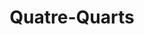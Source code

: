 ---
layout: recette
categories: [recettes]
hidden: true
lang: fr
sitemap: true
title: Quatre-Quarts
type: sucre
utensils:
  - saladier
  - batteur-elec
  - tamis
  - spatule-silicone
  - moule-cake
recettes:
  Nature: 
    ingredients:
      - nom: oeufs 
        qte: 3
      - nom: farine blanche
        qte: poids des oeufs
      - nom: beurre
        qte: poids des oeufs
      - nom: sucre glace
        qte: poids des oeufs
      - nom: levure chimique
        qte: 4
        unite: "% de la farine"
      - nom: vanille liquide
    etapes:
      - label: Préparation
        details:
        - Faire fondre le beurre 
        - Blanchir les oeufs, le sucre et la vanille au batteur électrique à vitesse maximale
        - Incorporer progressivement le beurre fondu à vitesse lente
        - Tamiser la farine et la levure sur la préparation
        - Incorporer à l'aide d'une spatule silicone
        - Beurrer et fariner un moule
        - Verser la préparation dans le moule
      - label: Cuisson
        emoji: 🔥
        details: 
          - Réserver la préparation au frais le temps que le four chauffe
          - Cuire entre 25 et 35 minutes à 180°C en chaleur tournante
          - Vérifier que le gâteau est cuit avec la pointe d'un couteau
  Amandes: 
    ingredients:
      - nom: oeufs 
        qte: 3
      - nom: farine blanche
        qte: 40% du poids des oeufs
      - nom: poudre d'amandes
        qte: 60% du poids des oeufs
      - nom: beurre
        qte: poids des oeufs
      - nom: sucre glace
        qte: poids des oeufs
      - nom: levure chimique
        qte: 4
        unite: "% de la farine"
    etapes:
      - label: Préparation
        details:
        - Faire fondre le beurre 
        - Blanchir les oeufs et le sucre au batteur électrique à vitesse maximale
        - Incorporer progressivement le beurre fondu à vitesse lente
        - Tamiser la farine, la poudre d'amandes et la levure sur la préparation
        - Incorporer à l'aide d'une spatule silicone
        - Beurrer et fariner un moule
        - Verser la préparation dans le moule
      - label: Cuisson
        emoji: 🔥
        details: 
          - Réserver la préparation au frais le temps que le four chauffe
          - Cuire entre 25 et 35 minutes à 180°C en chaleur tournante
          - Vérifier que le gâteau est cuit avec la pointe d'un couteau
  Citron Pavot: 
    utensils:
      - microplane
    ingredients:
      - nom: oeufs 
        qte: 3
      - nom: farine blanche
        qte: poids des oeufs
      - nom: beurre
        qte: poids des oeufs
      - nom: sucre glace
        qte: poids des oeufs
      - nom: levure chimique
        qte: 4
        unite: "% de la farine"
      - nom: graines de pavot
        qte: une cuillère à soupe
      - nom: citron
        qte: 1
    etapes:
      - label: Préparation
        details:
        - Zester le citron
        - Presser la moitié du citron
        - Faire fondre le beurre 
        - Mélanger le jus de citron avec le beurre
        - Blanchir les oeufs et le sucre au batteur électrique à vitesse maximale
        - Incorporer progressivement le beurre fondu à vitesse lente
        - Tamiser la farine et la levure sur la préparation
        - Ajouter les graines de pavot et les zestes du citron
        - Incorporer à l'aide d'une spatule silicone
        - Beurrer et fariner un moule
        - Verser la préparation dans le moule
      - label: Cuisson
        emoji: 🔥
        details: 
          - Réserver la préparation au frais le temps que le four chauffe
          - Cuire entre 25 et 35 minutes à 180°C en chaleur tournante
          - Vérifier que le gâteau est cuit avec la pointe d'un couteau
  Citron Framboise: 
    utensils:
      - microplane
    ingredients:
      - nom: oeufs 
        qte: 3
      - nom: farine blanche
        qte: poids des oeufs
      - nom: beurre
        qte: poids des oeufs
      - nom: sucre glace
        qte: poids des oeufs
      - nom: levure chimique
        qte: 4
        unite: "% de la farine"
      - nom: framboises
        qte: 150
        unite: gr
      - nom: citron
        qte: 1
    etapes:
      - label: Préparation
        details:
        - Zester le citron
        - Presser la moitié du citron
        - Faire fondre le beurre 
        - Mélanger le jus de citron avec le beurre
        - Blanchir les oeufs et le sucre au batteur électrique à vitesse maximale
        - Incorporer progressivement le beurre fondu à vitesse lente
        - Tamiser la farine et la levure sur la préparation
        - Ajouter les zestes du citron
        - Incorporer à l'aide d'une spatule silicone
        - Beurrer et fariner un moule
        - Verser la moitié de la préparation dans le moule
        - Parsemer de framboises
        - Verser l'autre moitié de la préparation
      - label: Cuisson
        emoji: 🔥
        details:
          - Réserver la préparation au frais le temps que le four chauffe
          - Cuire entre 25 et 35 minutes à 180°C en chaleur tournante
          - Vérifier que le gâteau est cuit avec la pointe d'un couteau
  Ananas: 
    ingredients:
      - nom: oeufs 
        qte: 3
      - nom: farine blanche
        qte: poids des oeufs
      - nom: beurre
        qte: poids des oeufs
      - nom: sucre glace
        qte: poids des oeufs
      - nom: levure chimique
        qte: 4
        unite: "% de la farine"
      - nom: Rondelles d'ananas
        qte: 3
      - nom: Jus d'ananas
        qte: au goût
    etapes:
      - label: Préparation
        details:
        - Faire fondre le beurre 
        - Blanchir les oeufs et le sucre au batteur électrique à vitesse maximale
        - Incorporer progressivement le beurre fondu à vitesse lente
        - Tamiser la farine et la levure sur la préparation
        - Incorporer à l'aide d'une spatule silicone
        - Beurrer et fariner un moule
        - Placer des rondelles d'ananas au fond du moule
        - Verser la préparation dans le moule
        - Garder le jus de l'ananas pour imbiber le gâteau après cuisson
      - label: Cuisson
        emoji: 🔥
        details: 
        - Réserver la préparation au frais le temps que le four chauffe
        - Cuire entre 25 et 35 minutes à 180°C en chaleur tournante
        - Vérifier que le gâteau est cuit avec la pointe d'un couteau
  Tiramisu:
    utensils:
      - cuillere-bois
      - casserole
      - spatule-coude
      - tamis
    ingredients: 
      - nom: oeufs 
        qte: 2
      - nom: farine blanche
        qte: poids des oeufs
      - nom: beurre
        qte: poids des oeufs
      - nom: sucre glace
        qte: poids des oeufs
      - nom: levure chimique
        qte: 4
        unite: "% de la farine"
      - nom: vanille liquide
        unite: "% de la farine"
      - nom: chantilly avec 200 mL de crème
        lien: /recettes/chantilly 
      - nom: Baileys
        qte: 50
        unite: mL
      - nom: chocolat noir 70%
        qte: 50
        unite: gr
      - nom: crème fleurette
        qte: 100
        unite: mL
      - nom: cacao en poudre non sucré
    etapes:
      - label: Préparation du quatre-quarts
        details:
          - Voir l'onglet "Nature"
      - label: Préparation de la chantilly
        details:
          - label: Voir ici
            link: /recettes/chantilly
          - Réserver au frais
      - label: Assemblage
        details:
          - Dans une casserole, faire fondre le chocolat noir avec la crème
          - Hors du feu, ajouter le Baileys au mélange chocolat-crème
          - Faire 12 trous dans le quatre-quarts avec le manche d'une cuillère en bois
          - Imbiber le quatre-quarts de ce mélange
          - Laisser refroidir
          - Déverser la chantilly sur le gâteau
          - Égaliser à l'aide d'une spatule coudée
          - Réserver au frais pour 4 heures
          - Au moment de servir, saupoudrer de cacao en poudre 
variantes:
  - label: Avec des pommes
    todo: true
  - label: Imbibé à l'orange
    todo: true
  - label: Marbré Chocolat
    todo: true
---